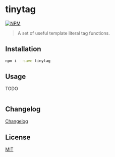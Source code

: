 # tinytag

[![NPM](https://nodei.co/npm/tinytag.png?compact=true)](https://nodei.co/npm/tinytag/)


> A set of useful template literal tag functions.


## Installation

```bash
npm i --save tinytag
```

## Usage

TODO

```JavaScript


```

## Changelog

[Changelog](./CHANGELOG.md)

## License

[MIT](./LICENSE.txt)


